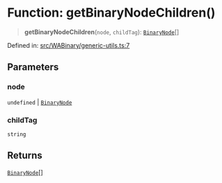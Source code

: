 # Function: getBinaryNodeChildren()

> **getBinaryNodeChildren**(`node`, `childTag`): [`BinaryNode`](../type-aliases/BinaryNode.md)[]

Defined in: [src/WABinary/generic-utils.ts:7](https://github.com/WhiskeySockets/Baileys/blob/2fdabb7f387029b680a2c5e056c7022c25b0f110/src/WABinary/generic-utils.ts#L7)

## Parameters

### node

`undefined` | [`BinaryNode`](../type-aliases/BinaryNode.md)

### childTag

`string`

## Returns

[`BinaryNode`](../type-aliases/BinaryNode.md)[]
